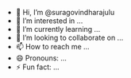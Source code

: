 - 👋 Hi, I’m @suragovindharajulu
- 👀 I’m interested in ...
- 🌱 I’m currently learning ...
- 💞️ I’m looking to collaborate on ...
- 📫 How to reach me ...
- 😄 Pronouns: ...
- ⚡ Fun fact: ...

<!---
suragovindharajulu/suragovindharajulu is a ✨ special ✨ repository because its `README.md` (this file) appears on your GitHub profile.
You can click the Preview link to take a look at your changes.
--->
